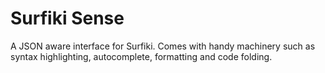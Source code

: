 Surfiki Sense
=====

A JSON aware interface for Surfiki. Comes with handy machinery such as syntax highlighting, autocomplete,
formatting and code folding.


